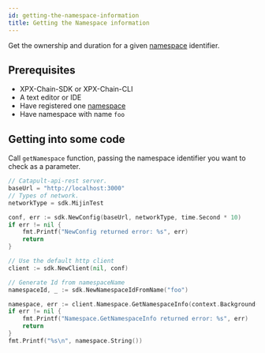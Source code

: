 ```yaml
---
id: getting-the-namespace-information
title: Getting the Namespace information
---
```


Get the ownership and duration for a given [namespace](../../built-in-features/namespace.md) identifier.

## Prerequisites

- XPX-Chain-SDK or XPX-Chain-CLI
- A text editor or IDE
- Have registered one [ namespace ](../../built-in-features/namespace.md)
- Have namespace with name `foo`

## Getting into some code

Call `getNamespace` function, passing the namespace identifier you want to check as a parameter.

<!--DOCUSAURUS_CODE_TABS-->
<!--Golang-->
```go
// Catapult-api-rest server.
baseUrl = "http://localhost:3000"
// Types of network.
networkType = sdk.MijinTest

conf, err := sdk.NewConfig(baseUrl, networkType, time.Second * 10)
if err != nil {
    fmt.Printf("NewConfig returned error: %s", err)
    return
}

// Use the default http client
client := sdk.NewClient(nil, conf)

// Generate Id from namespaceName
namespaceId, _ := sdk.NewNamespaceIdFromName("foo")

namespace, err := client.Namespace.GetNamespaceInfo(context.Background(), namespaceId)
if err != nil {
    fmt.Printf("Namespace.GetNamespaceInfo returned error: %s", err)
    return
}
fmt.Printf("%s\n", namespace.String())
```
<!--END_DOCUSAURUS_CODE_TABS-->
